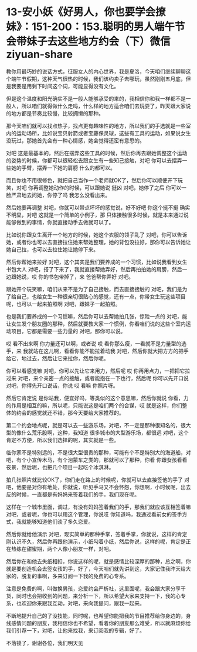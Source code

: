 # 13-安小妖《好男人，你也要学会撩妹》：151-200：153.聪明的男人端午节会带妹子去这些地方约会（下）微信 ziyuan-share

教你用最巧妙的说话方式，征服女人的内心世界，我是夏洛，今天咱们继续聊聊这个端午节假期，这种天气很热的时候，我们该约卖子去哪玩，虽然刚刚五月底，但是我要是用剩下时间这个词，可能显得没有文化。

但是这个温度和阳光确实不是一般人能够承受的来的，我相信你和我一样都不是一般人，所以咱们就得做什么走吗，什么样的地方适合咱们去玩耍了，昨天跟大家说的地方都是节奏比较慢，比较拥懒的那种。

那今天咱们就可以找点热子，找点更有趣味性的地方，所以我们的手选就是一些室内的运动场所，比如说宝贝射箭或者宝藤保灵球，这些有工具的运动，如果说女生没玩过，那她首先会有一种心情感，她会觉得还蛮有意思的。

对吧 这是最基本的，然后在摆弄这些工具的时候，然后你再去跟她调整这个运动的姿势的时候，你都可以很轻松去跟女生有一些知己接触，对吧 你可以去摆弄一些她的手臂，摆弄一下她的肩膀 什么的都可以。

而且你也不用很修色，就把自己当作一个老师就OK了，然后你可以顺便开下玩笑，对吧 你再调整她动作的时候，可以跟她说 挺凶 对吧，她停了之后 你可以一脸严肃地去问她，你停了吗 我怎么没看出来。

然后她要再调整 对吧，你就可以带点坏坏的感觉说，好不好吧 你这个挺不挺 确实不明显，对吧 这就是一个简单的小例子，那 只体接触很多时候，就是本来通过说能够做到的事情，你就直接动手去做就可以了。

比如说你跟女生离开一个地方的时候，她这个衣服的领子乱了 对吧，你可以告诉她，或者你也可以去直接拉住她来帮她整理，她的背包没拉好，那你可以告诉她让她自己拉，也可以去拉住她让她停下来。

然后你帮她来拉好 对吧，这个其实是我们要养成的一个习惯，比如说我看到女生书包大人 对吧，搭了下来了，我就直接帮她弄好，然后再拍拍她的肩膀，然后一边跟她说，哎 你的书包带掉了，来 爸爸帮你弄好 对吧。

跟她开个玩笑嘛，咱们从来不是为了自己接触，而去直接接触的 对吧，我们是为了给自己，也给女生一种很亲切很贴心的感觉，还有一点，你带女生玩这些项目呢，也可以一起来拍照啊 对吧，跟妹子一起拍照。

也是我们要养成的一个习惯嘛，然后你可以去帮她拍几张，惊险一点的 对吧，能让女生发个朋友圈的那种，然后就要教大家一个惯例，你看咱们说的这些个室内运动项目，它都是需要一些力量的 对吧，那你可以说。

哎 看不出来啊 你力量还可以啊，或者说 哎 看你那么瘦，一看就不是力量型的选手，来 我就站在这儿啊，看看你能不能拉着动我 对吧，然后你就大把方方的把手给它，地过去，然后让它来拉你，然后你呢。

你可以看感觉嘛 对吧，你可以先让它来用力，然后呢 哎 你再用点力，一把把它拉过来 对吧，来个亲密一点的接触，或者能抱在一下也行，然后呢 你可以先开口说 对吧，你得先开口说话，你说 哎 看嘛 你照片呀。

然后它肯定说 是你站我，便宜好吗，等类似的这个意思嘛，然后你就说 你看，力的作用是相互的嘛，所以呢，只能说这是咱们两个的合谋，哎 就是这样，你们整体的约会的感觉就还不错，那今天要给大家推荐的。

第二个约会地点呢，就是可以去一些游乐场，对吧，不一定是那种很知名的，很大型的像什么荒乐股啊，这种，我知道 很多城市的大型游乐场，都很远 对吧，这个肯定不方便，所以我们选择的呢，其实就是一些。

临你家不是特别远的，不是很大型很贵的那种，可能有个不是特别大的海道船，对吧，有个小宣传木马，有个泡蒙车之类的，那就可以了那种，你看 你跟女孩看看夜景，然后呢，也把几个项目一起吃个冰淇淋。

拍几张照片就比较OK了，你们走在路上的时候呢，你就可以去直接签他的手了 对吧，他要是对你有地处，你就说，听见手马又不会怀怨，你想啊，小时候呢，出去反的时候，一直都是有妈妈来签着我们的手，我们现在呢。

这样在一个城市里面，调过，有没有妈妈签着我们的手，那我们就应该互相签着嘛 对吧，或者呢，你也可以用这个管理，你说哎 你知道吗，我通过看前女的签手方式，我就能够知道他们谈了多久恋爱。

然后你就给他演示 对吧，现实简单的那种手掌，签着手掌，你就说，这样的肯定刚认识不久，然后你再跟他演示，小纸勾着小纸，然后你说，这样的呢，肯定是正在热练在甜蜜期，两个人像小朋友一样，对吧。

然后你在和他去失纸相扣，你说这样的呢，就是感情比较深厚的那种，总之啊，你就是要创造机会去签女孩的手，好了，今天咱们就先讲到这，大家记住我昨天给大家的，脱复的事啊，多来订阅一下我的免费的心专系。

注意是免费的啊，叫做换男孩，恋爱约会严析社，这里面呢，我会跟大家分享干货，同时也会把收到的问题，来分析一下，所以希望大家来支持一下，我的心专系，也欢迎你来跟我互动，对吧，来向我提问，跟我一起来。

不断地提升自己的了没技能，同时呢，也希望你能把我的节目推荐给你身边的，身线感情问题的朋友，我相信你也不希望，看着你的朋友那么难受，所以就麻烦你给我们引荐一下，对吧，让他来找我，来订阅我的专辑，好了。

不落锁了，谢谢各位，我们明天见